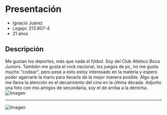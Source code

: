 # Presentación
- Ignacio Juárez
- Legajo: 213.807-4
- 21 años

## Descripción
Me gustan los deportes, más que nada el fútbol. Soy del Club Atletico Boca Juniors. También me gusta el rock nacional, los juegos de pc, no me gusta mucho "codear", pero pese a esto estoy interesado en la materia y espero poder agarrarle la mano para llevarla de la mejor manera posible. Algo que me llama la atención es el decaimiento del cine en la última década.
Adjunto una foto con mis amigos de secundaria, soy el de arriba a la derecha.
![Imagen](https://github.com/user-attachments/assets/b967d4a6-bdba-4722-a535-a54e03cfb881)
___
![Imagen](https://www.google.com/url?sa=i&url=https%3A%2F%2Fes.wikipedia.org%2Fwiki%2FIslas_Malvinas&psig=AOvVaw0Wxa2Hea9weNX6yXOIHt2q&ust=1743695755848000&source=images&cd=vfe&opi=89978449&ved=0CBQQjRxqFwoTCMiW9IbbuYwDFQAAAAAdAAAAABAK)
